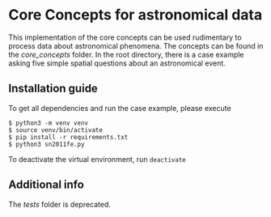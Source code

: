 # Core Concepts for astronomical data
This implementation of the core concepts can be used rudimentary to process data about astronomical phenomena.
The concepts can be found in the *core_concepts* folder. In the root directory, there is a case example asking five simple spatial questions about an astronomical event.

## Installation guide
To get all dependencies and run the case example, please execute
```shell
$ python3 -m venv venv
$ source venv/bin/activate
$ pip install -r requirements.txt
$ python3 sn2011fe.py
```
To deactivate the virtual environment, run `deactivate`

## Additional info
The *tests* folder is deprecated.
